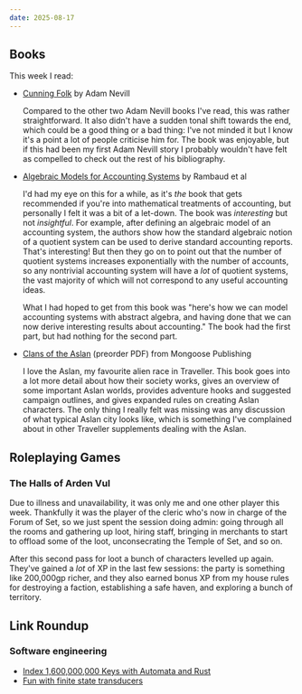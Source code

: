```yaml
---
date: 2025-08-17
---
```


## Books

This week I read:

- [Cunning Folk][] by Adam Nevill

  Compared to the other two Adam Nevill books I've read, this was rather
  straightforward.  It also didn't have a sudden tonal shift towards the end,
  which could be a good thing or a bad thing: I've not minded it but I know it's
  a point a lot of people criticise him for.  The book was enjoyable, but if
  this had been my first Adam Nevill story I probably wouldn't have felt as
  compelled to check out the rest of his bibliography.

- [Algebraic Models for Accounting Systems][] by Rambaud et al

  I'd had my eye on this for a while, as it's *the* book that gets recommended
  if you're into mathematical treatments of accounting, but personally I felt it
  was a bit of a let-down.  The book was *interesting* but not *insightful*.
  For example, after defining an algebraic model of an accounting system, the
  authors show how the standard algebraic notion of a quotient system can be
  used to derive standard accounting reports.  That's interesting!  But then
  they go on to point out that the number of quotient systems increases
  exponentially with the number of accounts, so any nontrivial accounting system
  will have a *lot* of quotient systems, the vast majority of which will not
  correspond to any useful accounting ideas.

  What I had hoped to get from this book was "here's how we can model accounting
  systems with abstract algebra, and having done that we can now derive
  interesting results about accounting."  The book had the first part, but had
  nothing for the second part.

- [Clans of the Aslan][] (preorder PDF) from Mongoose Publishing

  I love the Aslan, my favourite alien race in Traveller.  This book goes into a
  lot more detail about how their society works, gives an overview of some
  important Aslan worlds, provides adventure hooks and suggested campaign
  outlines, and gives expanded rules on creating Aslan characters.  The only
  thing I really felt was missing was any discussion of what typical Aslan city
  looks like, which is something I've complained about in other Traveller
  supplements dealing with the Aslan.

[Cunning Folk]: https://www.goodreads.com/book/show/58851564-cunning-folk
[Algebraic Models for Accounting Systems]: https://www.worldscientific.com/worldscibooks/10.1142/7445
[Clans of the Aslan]: https://www.mongoosepublishing.com/products/clans-of-the-aslan


## Roleplaying Games

### The Halls of Arden Vul

Due to illness and unavailability, it was only me and one other player this
week.  Thankfully it was the player of the cleric who's now in charge of the
Forum of Set, so we just spent the session doing admin: going through all the
rooms and gathering up loot, hiring staff, bringing in merchants to start to
offload some of the loot, unconsecrating the Temple of Set, and so on.

After this second pass for loot a bunch of characters levelled up again.
They've gained a *lot* of XP in the last few sessions: the party is something
like 200,000gp richer, and they also earned bonus XP from my house rules for
destroying a faction, establishing a safe haven, and exploring a bunch of
territory.


## Link Roundup

### Software engineering

- [Index 1,600,000,000 Keys with Automata and Rust](https://burntsushi.net/transducers/)
- [Fun with finite state transducers](https://blog.yossarian.net/2025/08/14/Fun-with-finite-state-transducers)
